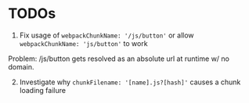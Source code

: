 # TODOs
1. Fix usage of `webpackChunkName: '/js/button'` or allow `webpackChunkName: 'js/button'` to work

Problem: /js/button gets resolved as an absolute url at runtime w/ no domain.

2. Investigate why `chunkFilename: '[name].js?[hash]'` causes a chunk loading failure
